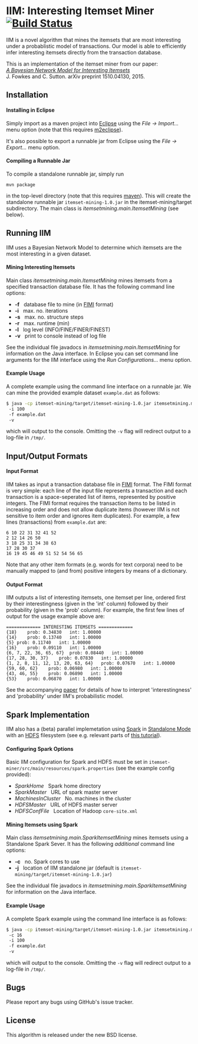 IIM: Interesting Itemset Miner [![Build Status](https://travis-ci.org/mast-group/itemset-mining.svg?branch=master)](https://travis-ci.org/mast-group/itemset-mining)
================
 
IIM is a novel algorithm that mines the itemsets that are most interesting under a probablistic model of transactions. Our model is able to efficiently infer interesting itemsets directly from the transaction database.

This is an implementation of the itemset miner from our paper:  
[*A Bayesian Network Model for Interesting Itemsets*](http://arxiv.org/abs/1510.04130)  
J. Fowkes and C. Sutton. arXiv preprint 1510.04130, 2015.   


Installation 
------------

#### Installing in Eclipse

Simply import as a maven project into [Eclipse](https://eclipse.org/) using the *File -> Import...* menu option (note that this requires [m2eclipse](http://eclipse.org/m2e/)). 

It's also possible to export a runnable jar from Eclipse using the *File -> Export...* menu option.

#### Compiling a Runnable Jar

To compile a standalone runnable jar, simply run

```
mvn package
```

in the top-level directory (note that this requires [maven](https://maven.apache.org/)). This will create the standalone runnable jar ```itemset-mining-1.0.jar``` in the itemset-mining/target subdirectory. The main class is *itemsetmining.main.ItemsetMining* (see below).


Running IIM
-----------

IIM uses a Bayesian Network Model to determine which itemsets are the most interesting in a given dataset.  

#### Mining Interesting Itemsets 

Main class *itemsetmining.main.ItemsetMining* mines itemsets from a specified transaction database file. It has the following command line options:

* **-f**  &nbsp;  database file to mine (in [FIMI](http://fimi.ua.ac.be/) format)
* **-i**  &nbsp;  max. no. iterations
* **-s**  &nbsp;  max. no. structure steps
* **-r**  &nbsp;  max. runtime (min)
* **-l**  &nbsp;  log level (INFO/FINE/FINER/FINEST)
* **-v**  &nbsp;  print to console instead of log file   

See the individual file javadocs in *itemsetmining.main.ItemsetMining* for information on the Java interface.
In Eclipse you can set command line arguments for the IIM interface using the *Run Configurations...* menu option. 

#### Example Usage

A complete example using the command line interface on a runnable jar. We can mine the provided example dataset ```example.dat``` as follows: 

  ```sh 
  $ java -cp itemset-mining/target/itemset-mining-1.0.jar itemsetmining.main.ItemsetMining     
   -i 100
   -f example.dat 
   -v 
  ```

which will output to the console. Omitting the ```-v``` flag will redirect output to a log-file in ```/tmp/```. 

Input/Output Formats
--------------------

#### Input Format

IIM takes as input a transaction database file in [FIMI](http://fimi.ua.ac.be/) format. The FIMI format is very simple: each line of the input file represents a transaction 
and each transaction is a space-seperated list of items, represented by positive integers. The FIMI format requires the transaction items to be listed in increasing order 
and does not allow duplicate items (however IIM is not sensitive to item order and ignores item duplicates). For example, a few lines (transactions) from ```example.dat``` are:

```text
6 10 22 31 32 41 52 
2 12 14 26 50 
3 18 25 31 34 38 63 
17 28 30 37 
16 19 45 46 49 51 52 54 56 65 
```

Note that any other item formats (e.g. words for text corpora) 
need to be manually mapped to (and from) positive integers by means of a dictionary.   

#### Output Format

IIM outputs a list of interesting itemsets, one itemset per line, ordered first by their interestingness (given in the 'int' column) followed by their probability (given in the 'prob' column). 
For example, the first few lines of output for the usage example above are:

 ```text
 ============= INTERESTING ITEMSETS =============
{18}	prob: 0.34830 	int: 1.00000 
{14}	prob: 0.13740 	int: 1.00000 
{5}	prob: 0.11740 	int: 1.00000 
{16}	prob: 0.09110 	int: 1.00000 
{6, 7, 22, 36, 65, 67}	prob: 0.08440 	int: 1.00000 
{17, 28, 30, 37}	prob: 0.07830 	int: 1.00000 
{1, 2, 8, 11, 12, 13, 20, 63, 64}	prob: 0.07670 	int: 1.00000 
{59, 60, 62}	prob: 0.06980 	int: 1.00000 
{43, 46, 55}	prob: 0.06890 	int: 1.00000 
{53}	prob: 0.06870 	int: 1.00000 
 ```
See the accompanying [paper](http://arxiv.org/abs/1510.04130) for details of how to interpret 'interestingness' and 'probability' under IIM's probabilistic model.

Spark Implementation
--------------------

IIM also has a (beta) parallel implemetation using [Spark](http://spark.apache.org/) in [Standalone Mode](http://spark.apache.org/docs/latest/spark-standalone.html) 
with an [HDFS](http://hadoop.apache.org/) filesystem (see e.g. relevant parts of [this tutorial](http://www.michael-noll.com/tutorials/running-hadoop-on-ubuntu-linux-multi-node-cluster/)). 

#### Configuring Spark Options

Basic IIM configuration for Spark and HDFS must be set in ```itemset-miner/src/main/resources/spark.properties``` (see the example config provided):

* *SparkHome*   &nbsp;  	Spark home directory
* *SparkMaster* &nbsp;  	URL of spark master server
* *MachinesInCluster* &nbsp; 	No. machines in the cluster
* *HDFSMaster*	&nbsp;	   URL of HDFS master server
* *HDFSConfFile*	&nbsp;  Location of Hadoop ```core-site.xml```

#### Mining Itemsets using Spark 

Main class *itemsetmining.main.SparkItemsetMining* mines itemsets using a Standalone Spark Sever. It has the following *additional* command line options:

* **-c**  &nbsp;  no. Spark cores to use
* **-j**  &nbsp;  location of IIM standalone jar (default is ```itemset-mining/target/itemset-mining-1.0.jar```)  

See the individual file javadocs in *itemsetmining.main.SparkItemsetMining* for information on the Java interface.

#### Example Usage

A complete Spark example using the command line interface is as follows: 

  ```sh 
  $ java -cp itemset-mining/target/itemset-mining-1.0.jar itemsetmining.main.SparkItemsetMining
   -c 16  
   -i 100
   -f example.dat 
   -v 
  ```

which will output to the console. Omitting the ```-v``` flag will redirect output to a log-file in ```/tmp/```. 

Bugs
----

Please report any bugs using GitHub's issue tracker.


License
-------

This algorithm is released under the new BSD license.
